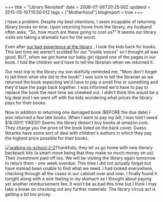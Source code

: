 +++
title = "Library Revisited"
date = 2008-07-06T20:25:00Z
updated = 2015-05-10T15:50:01Z
tags = ["Motherhood"]
blogimport = true 
+++

I have a problem.  Despite my best intentions, I seem incapable of returning library books on time.  Upon returning home from the library, my husband often asks, "So, how much are these going to cost us?" It seems our library visits are taking a dramatic turn for the worst.  

Even after [our bad experience at the library](http://lifeatthecircus.com/2008/05/09/its-the-begining-of-the-end/) , I took the kids back for books.   This last time we weren't scolded for our "inside voices" so I thought all was good.  BUT, when we got home our baby girl ripped one of the pages in our book.  I told the children we'd have to tell the librarian when we returned it.  

Our next trip to the library my son dutifully reminded me, "Mom don't forget to tell them what she did to the book!"  I was sure to tell the librarian as we returned the book expecting we'd have to pay a small fine or something and they'd tape the page back together.  I was informed we'd have to pay to replace the book the next time we cheeked out.  I didn't think this would be a big deal and I we went off with the kids wondering what prices the library pays for their books.  

Now in addition to returning one damaged book (BEFORE the due date) I also returned a few late books.  When I went to pay my bill, I was told I owed $18.00!!!!  YIKES!!! Seems the library doesn't buy books at amazon.com. They charge you the price of the book listed on the back cover.  Guess libraries have some sort of deal with children's authors in which they pay the highest price possible for their books.  

[![walking-to-school-2-2](https://latc.s3.amazonaws.com/wp-content/uploads/2008/07/walking-to-school-2-2-297x350.jpg "walking-to-school-2-2")](https://latc.s3.amazonaws.com/wp-content/uploads/2008/07/walking-to-school-2-2.jpg)Thankfully, they let us go home with new literary backpack kits (a smart move being that they make so much money on us).  Their investment paid off too.  We will be visiting the library again tomorrow to return them - one week overdue.  This time I did not actually forget but have instead been unable to find what we need.  I had looked everywhere, checking through all the cases in our cabinet over and over.  I finally found it tonight along with a sick feeling in my stomach as I thought about paying yet another reimbursement fee.  It won't be as bad this time but I think I may take a break on checking out any further materials.  The library circus act is getting a bit too pricey.

